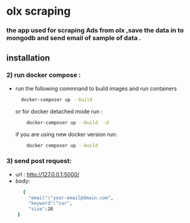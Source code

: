 # olx scraping

### the app used for scraping Ads from olx ,save the data in to mongodb and send email of sample of data .

## installation

### 2) run docker compose :

- run the following commnand to build images and run containers
  ```sh
    docker-composer up --build
  ```
  or for docker detached mode run :
  ```sh
      docker-composer up --build  -d
  ```
  if you are using new docker version run:
  ```sh
      docker composer up --build
  ```

### 3) send post request:

- url : http://127.0.0.1:5000/
- body:

```sh
      {
        "email":"your-email@dmain.com",
        "keyword":"car",
        "size":20
    }
```
